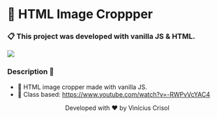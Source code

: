 # 📌 HTML Image Croppper

### 📋 This project was developed with vanilla JS & HTML.


  ![](https://i.ibb.co/bzrqzwT/ezgif-com-video-to-gif-2.gif)


### Description 🚀

- 📙 HTML image cropper made with vanilla JS.
- 🚀 Class based: https://www.youtube.com/watch?v=-RWPvVcYAC4

<p align="center">
  Developed with ❤️ by Vinícius Crisol
</p>
